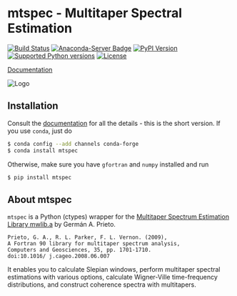 # mtspec - Multitaper Spectral Estimation

[![Build Status](https://travis-ci.org/krischer/mtspec.svg?branch=master)](https://travis-ci.org/krischer/mtspec) [![Anaconda-Server Badge](https://anaconda.org/conda-forge/mtspec/badges/version.svg)](https://anaconda.org/conda-forge/mtspec) [![PyPI Version](https://img.shields.io/pypi/v/mtspec.svg)](https://pypi.python.org/pypi/mtspec) [![Supported Python versions](https://img.shields.io/pypi/pyversions/mtspec.svg)](https://pypi.python.org/pypi/mtspec/) [![License](https://img.shields.io/pypi/l/mtspec.svg)](https://pypi.python.org/pypi/mtspec/)

[Documentation](http://krischer.github.io/mtspec/)

![Logo](http://krischer.github.io/mtspec/_static/logo.svg)

## Installation

Consult the [documentation](http://krischer.github.io/mtspec/) for all the details - this is the short version. If you use `conda`, just do

```bash
$ conda config --add channels conda-forge
$ conda install mtspec
```

Otherwise, make sure you have `gfortran` and `numpy` installed and run

```bash
$ pip install mtspec
```

## About mtspec

`mtspec` is a Python (ctypes) wrapper for the [Multitaper Spectrum Estimation
Library mwlib.a](http://wwwprof.uniandes.edu.co/~gprieto/software/mwlib.html)
by Germán A. Prieto.

```
Prieto, G. A., R. L. Parker, F. L. Vernon. (2009),
A Fortran 90 library for multitaper spectrum analysis,
Computers and Geosciences, 35, pp. 1701-1710.
doi:10.1016/ j.cageo.2008.06.007
```

It enables you to calculate Slepian windows, perform multitaper spectral
estimations with various options, calculate Wigner-Ville time-frequency
distributions, and construct coherence spectra with multitapers.
